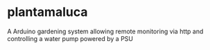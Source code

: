 # plantamaluca
A Arduino gardening system allowing remote monitoring via http and controlling a water pump powered by a PSU
